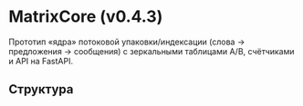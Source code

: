 # MatrixCore (v0.4.3)

Прототип «ядра» потоковой упаковки/индексации (слова → предложения → сообщения) с зеркальными таблицами A/B, счётчиками и API на FastAPI.

## Структура
